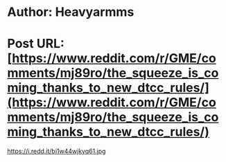 # Author: Heavyarmms
# Post URL: [https://www.reddit.com/r/GME/comments/mj89ro/the_squeeze_is_coming_thanks_to_new_dtcc_rules/](https://www.reddit.com/r/GME/comments/mj89ro/the_squeeze_is_coming_thanks_to_new_dtcc_rules/)


https://i.redd.it/bi1w44wjkyq61.jpg